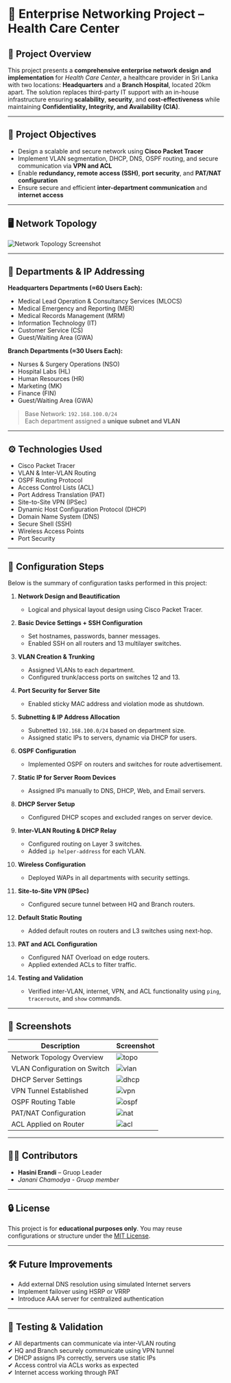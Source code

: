 # 🏥 Enterprise Networking Project  –  Health Care Center

## 📘 Project Overview

This project presents a **comprehensive enterprise network design and implementation** for *Health Care Center*, a healthcare provider in Sri Lanka with two locations: **Headquarters** and a **Branch Hospital**, located 20km apart. The solution replaces third-party IT support with an in-house infrastructure ensuring **scalability**, **security**, and **cost-effectiveness** while maintaining **Confidentiality, Integrity, and Availability (CIA)**.

---

## 🧩 Project Objectives

- Design a scalable and secure network using **Cisco Packet Tracer**
- Implement VLAN segmentation, DHCP, DNS, OSPF routing, and secure communication via **VPN and ACL**
- Enable **redundancy, remote access (SSH)**, **port security**, and **PAT/NAT configuration**
- Ensure secure and efficient **inter-department communication** and **internet access**

---

## 🖥️ Network Topology



![Network Topology Screenshot](https://github.com/hehsilva/Enterprise_Network_project/blob/e1148331dc16441f5b4c107feb16ecc9c59f5492/Network%20Topology.jpg)

---

## 🏢 Departments & IP Addressing

**Headquarters Departments (≈60 Users Each):**
- Medical Lead Operation & Consultancy Services (MLOCS)
- Medical Emergency and Reporting (MER)
- Medical Records Management (MRM)
- Information Technology (IT)
- Customer Service (CS)
- Guest/Waiting Area (GWA)

**Branch Departments (≈30 Users Each):**
- Nurses & Surgery Operations (NSO)
- Hospital Labs (HL)
- Human Resources (HR)
- Marketing (MK)
- Finance (FIN)
- Guest/Waiting Area (GWA)

> Base Network: `192.168.100.0/24`  
> Each department assigned a **unique subnet and VLAN**

---

## ⚙️ Technologies Used

- Cisco Packet Tracer
- VLAN & Inter-VLAN Routing
- OSPF Routing Protocol
- Access Control Lists (ACL)
- Port Address Translation (PAT)
- Site-to-Site VPN (IPSec)
- Dynamic Host Configuration Protocol (DHCP)
- Domain Name System (DNS)
- Secure Shell (SSH)
- Wireless Access Points
- Port Security

---

## 🔧 Configuration Steps

Below is the summary of configuration tasks performed in this project:

1. **Network Design and Beautification**  
   - Logical and physical layout design using Cisco Packet Tracer.

2. **Basic Device Settings + SSH Configuration**  
   - Set hostnames, passwords, banner messages.  
   - Enabled SSH on all routers and 13 multilayer switches.

3. **VLAN Creation & Trunking**  
   - Assigned VLANs to each department.  
   - Configured trunk/access ports on switches 12 and 13.

4. **Port Security for Server Site**  
   - Enabled sticky MAC address and violation mode as shutdown.

5. **Subnetting & IP Address Allocation**  
   - Subnetted `192.168.100.0/24` based on department size.  
   - Assigned static IPs to servers, dynamic via DHCP for users.

6. **OSPF Configuration**  
   - Implemented OSPF on routers and switches for route advertisement.

7. **Static IP for Server Room Devices**  
   - Assigned IPs manually to DNS, DHCP, Web, and Email servers.

8. **DHCP Server Setup**  
   - Configured DHCP scopes and excluded ranges on server device.

9. **Inter-VLAN Routing & DHCP Relay**  
   - Configured routing on Layer 3 switches.  
   - Added `ip helper-address` for each VLAN.

10. **Wireless Configuration**  
    - Deployed WAPs in all departments with security settings.

11. **Site-to-Site VPN (IPSec)**  
    - Configured secure tunnel between HQ and Branch routers.

12. **Default Static Routing**  
    - Added default routes on routers and L3 switches using next-hop.

13. **PAT and ACL Configuration**  
    - Configured NAT Overload on edge routers.  
    - Applied extended ACLs to filter traffic.

14. **Testing and Validation**  
    - Verified inter-VLAN, internet, VPN, and ACL functionality using `ping`, `traceroute`, and `show` commands.

---

## 📸 Screenshots

| Description                         | Screenshot |
|-------------------------------------|------------|
| Network Topology Overview           | ![topo](https://github.com/hehsilva/Enterprise_Network_project/blob/e1148331dc16441f5b4c107feb16ecc9c59f5492/Network%20Topology.jpg) |
| VLAN Configuration on Switch        | ![vlan](https://github.com/hehsilva/Enterprise_Network_project/blob/3e0c196408d199a62c13bc4a44ca45fba8ef1035/Images/vlan.jpg) |
| DHCP Server Settings                | ![dhcp](https://github.com/hehsilva/Enterprise_Network_project/blob/ffa9c6b0bc78207496c171c15e9b873f43b824da/Images/dhcp.jpg) |
| VPN Tunnel Established              | ![vpn](https://github.com/hehsilva/Enterprise_Network_project/blob/4169ee9a266ad5abf2eb918f695939ce01778b72/Images/vpn.jpg) |
| OSPF Routing Table                  | ![ospf](screenshots/ospf_routing.png) |
| PAT/NAT Configuration               | ![nat](screenshots/pat_config.png) |
| ACL Applied on Router               | ![acl](screenshots/acl_config.png) |



---

## 👨‍💼 Contributors

- **Hasini Erandi** – Gruop Leader   
- *Janani Chamodya - Gruop member*

---

## 🔒 License

This project is for **educational purposes only**. You may reuse configurations or structure under the [MIT License](LICENSE).

---

## 🛠 Future Improvements

- Add external DNS resolution using simulated Internet servers
- Implement failover using HSRP or VRRP
- Introduce AAA server for centralized authentication

---

## 🧪 Testing & Validation

✔ All departments can communicate via inter-VLAN routing  
✔ HQ and Branch securely communicate using VPN tunnel  
✔ DHCP assigns IPs correctly, servers use static IPs  
✔ Access control via ACLs works as expected  
✔ Internet access working through PAT





